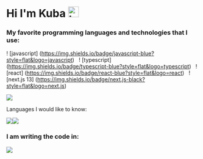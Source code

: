 # Hi I'm Kuba <img src="https://user-images.githubusercontent.com/1303154/88677602-1635ba80-d120-11ea-84d8-d263ba5fc3c0.gif" width="28px" height="28px" alt="hi">

### My favorite programming languages and technologies that I use:
! [javascript] (https://img.shields.io/badge/javascript-blue?style=flat&logo=javascript)   ! [typescript] (https://img.shields.io/badge/typescript-blue?style=flat&logo=typescript)   ! [react] (https://img.shields.io/badge/react-blue?style=flat&logo=react)   ! [next.js 13] (https://img.shields.io/badge/next.js-black?style=flat&logo=next.js)



<img src="https://github-readme-stats.vercel.app/api/top-langs?username=KubaZary1&show_icons=true&theme=dark"/>

Languages I would like to know: 

<img src="https://img.shields.io/badge/Kotlin-0095D5?&style=for-the-badge&logo=kotlin&logoColor=white"><img src="https://img.shields.io/badge/Lua-2C2D72?style=for-the-badge&logo=lua&logoColor=white">

### I am writing the code in:

<img src="https://img.shields.io/badge/VSCode-0078D4?style=for-the-badge&logo=visual%20studio%20code&logoColor=white">
